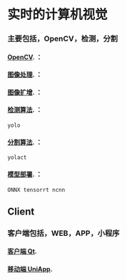 # 实时的计算机视觉
### 主要包括，OpenCV，检测，分割  

#### [OpenCV](https://github.com/Thanks4T/uuuuu). ： 

#### [图像处理](https://github.com/Thanks4T/uuuuu). ： 

#### [图像扩增](https://github.com/Thanks4T/uuuuu). ：  
	
#### [检测算法](https://github.com/Thanks4T/uuuuu). ：  
	yolo
	
#### [分割算法](https://github.com/Thanks4T/uuuuu). ： 
	yolact

#### [模型部署](https://github.com/Thanks4T/uuuuu). ：  
	ONNX tensorrt ncnn 

## Client
### 客户端包括，WEB，APP，小程序  

#### [客户端 Qt](https://github.com/Thanks4T/uuuuu).  
  
#### [移动端 UniApp](https://github.com/Thanks4T/uuuuu).  
```Shell
